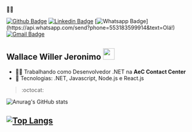  :man_technologist:

[![Github Badge](https://img.shields.io/badge/-Github-000?style=flat-square&logo=Github&logoColor=white&link=https://github.com/walldba)](https://github.com/walldba)
[![Linkedin Badge](https://img.shields.io/badge/-LinkedIn-blue?style=flat-square&logo=Linkedin&logoColor=white&link=https://www.linkedin.com/in/walldba/)](https://www.linkedin.com/in/walldba/)
[![Whatsapp Badge](https://img.shields.io/badge/-Whatsapp-4CA143?style=flat-square&labelColor=4CA143&logo=whatsapp&logoColor=white&link=https://api.whatsapp.com/send?phone=5512988344336&text=Olá!)](https://api.whatsapp.com/send?phone=553183599914&text=Olá!)
[![Gmail Badge](https://img.shields.io/badge/-Gmail-c14438?style=flat-square&logo=Gmail&logoColor=white&link=mailto:walldba@gmail.com)](mailto:wallacedba@gmail.com)

## Wallace Willer Jeronimo <img src="https://github.com/TheDudeThatCode/TheDudeThatCode/blob/master/Assets/Mario_Hello_Big.gif" width="30px">

- :office_worker: Trabalhando como Desenvolvedor .NET na **AeC Contact Center**
- :blue_heart: Tecnologias: .NET, Javascript, Node.js e React.js

> :octocat: 

![Anurag's GitHub stats](https://github-readme-stats.vercel.app/api?username=walldba&show_icons=true&theme=algolia&hide=contribs,prs&show_icons=true)

[![Top Langs](https://github-readme-stats.vercel.app/api/top-langs/?username=walldba&theme=algolia&layout=compact)](https://github.com/walldba/)
---

